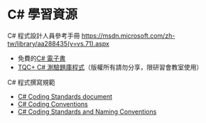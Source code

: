 # C# 學習資源

C# 程式設計人員參考手冊
https://msdn.microsoft.com/zh-tw/library/aa288435(v=vs.71).aspx

* 免費的[C# 電子書](http://ebooks.programmersheaven.com/csharp_ebook.pdf)
* [TQC+ C# 測驗題庫程式](https://s3-ap-northeast-1.amazonaws.com/readbook/TQCPLUS_CSHARP_DISC.zip
)（版權所有請勿分享，限研習會教室使用）

C# 程式撰寫規範

* [C# Coding Standards document](http://weblogs.asp.net/lhunt/CSharp-Coding-Standards-document)
* [C# Coding Conventions](https://msdn.microsoft.com/en-us/library/ff926074.aspx)
* [C# Coding Standards and Naming Conventions](http://www.dofactory.com/reference/csharp-coding-standards)
